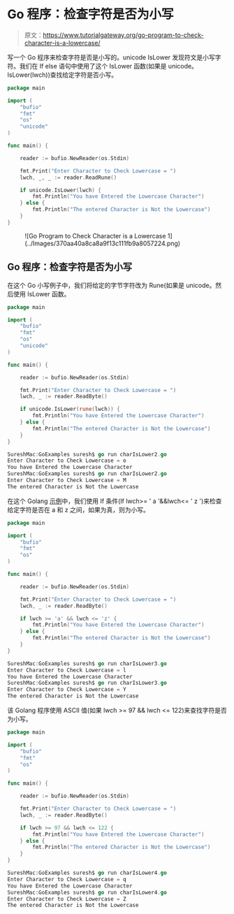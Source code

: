 # Go 程序：检查字符是否为小写

> 原文：<https://www.tutorialgateway.org/go-program-to-check-character-is-a-lowercase/>

写一个 Go 程序来检查字符是否是小写的。unicode IsLower 发现符文是小写字符。我们在 If else 语句中使用了这个 IsLower 函数(如果是 unicode。IsLower(lwch))查找给定字符是否小写。

```go
package main

import (
    "bufio"
    "fmt"
    "os"
    "unicode"
)

func main() {

    reader := bufio.NewReader(os.Stdin)

    fmt.Print("Enter Character to Check Lowercase = ")
    lwch, _, _ := reader.ReadRune()

    if unicode.IsLower(lwch) {
        fmt.Println("You have Entered the Lowercase Character")
    } else {
        fmt.Println("The entered Character is Not the Lowercase")
    }
}
```

<figure class="wp-block-image size-large">![Go Program to Check Character is a Lowercase 1](../Images/370aa40a8ca8a9f13c111fb9a8057224.png)</figure>

## Go 程序：检查字符是否为小写

在这个 Go 小写例子中，我们将给定的字节字符改为 Rune(如果是 unicode。然后使用 IsLower 函数。

```go
package main

import (
    "bufio"
    "fmt"
    "os"
    "unicode"
)

func main() {

    reader := bufio.NewReader(os.Stdin)

    fmt.Print("Enter Character to Check Lowercase = ")
    lwch, _ := reader.ReadByte()

    if unicode.IsLower(rune(lwch)) {
        fmt.Println("You have Entered the Lowercase Character")
    } else {
        fmt.Println("The entered Character is Not the Lowercase")
    }
}
```

```go
SureshMac:GoExamples suresh$ go run charIsLower2.go
Enter Character to Check Lowercase = o
You have Entered the Lowercase Character
SureshMac:GoExamples suresh$ go run charIsLower2.go
Enter Character to Check Lowercase = M
The entered Character is Not the Lowercase
```

在这个 Golang [示例](https://www.tutorialgateway.org/go-programs/)中，我们使用 If 条件(If lwch>= ' a '&&lwch<= ' z ')来检查给定字符是否在 a 和 z 之间，如果为真，则为小写。

```go
package main

import (
    "bufio"
    "fmt"
    "os"
)

func main() {

    reader := bufio.NewReader(os.Stdin)

    fmt.Print("Enter Character to Check Lowercase = ")
    lwch, _ := reader.ReadByte()

    if lwch >= 'a' && lwch <= 'z' {
        fmt.Println("You have Entered the Lowercase Character")
    } else {
        fmt.Println("The entered Character is Not the Lowercase")
    }
}
```

```go
SureshMac:GoExamples suresh$ go run charIsLower3.go
Enter Character to Check Lowercase = l
You have Entered the Lowercase Character
SureshMac:GoExamples suresh$ go run charIsLower3.go
Enter Character to Check Lowercase = Y
The entered Character is Not the Lowercase
```

该 Golang 程序使用 ASCII 值(如果 lwch >= 97 && lwch <= 122)来查找字符是否为小写。

```go
package main

import (
    "bufio"
    "fmt"
    "os"
)

func main() {

    reader := bufio.NewReader(os.Stdin)

    fmt.Print("Enter Character to Check Lowercase = ")
    lwch, _ := reader.ReadByte()

    if lwch >= 97 && lwch <= 122 {
        fmt.Println("You have Entered the Lowercase Character")
    } else {
        fmt.Println("The entered Character is Not the Lowercase")
    }
}
```

```go
SureshMac:GoExamples suresh$ go run charIsLower4.go
Enter Character to Check Lowercase = q
You have Entered the Lowercase Character
SureshMac:GoExamples suresh$ go run charIsLower4.go
Enter Character to Check Lowercase = Z
The entered Character is Not the Lowercase
```